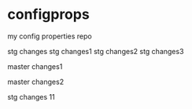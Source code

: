 # configprops
my config properties repo



stg changes
stg changes1
stg changes2
stg changes3


master changes1

master changes2



stg changes 11